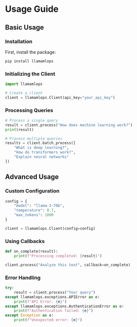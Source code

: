 # Usage Guide

## Basic Usage

### Installation

First, install the package:

```bash
pip install llamamlops
```

### Initializing the Client

```python
import llamamlops

# Create a client
client = llamamlops.Client(api_key="your_api_key")
```

### Processing Queries

```python
# Process a single query
result = client.process("How does machine learning work?")
print(result)

# Process multiple queries
results = client.batch_process([
    "What is deep learning?",
    "How do transformers work?",
    "Explain neural networks"
])
```

## Advanced Usage

### Custom Configuration

```python
config = {
    "model": "llama-3-70b",
    "temperature": 0.7,
    "max_tokens": 1000
}

client = llamamlops.Client(config=config)
```

### Using Callbacks

```python
def on_complete(result):
    print(f"Processing completed: {result}")

client.process("Analyze this text", callback=on_complete)
```

### Error Handling

```python
try:
    result = client.process("Your query")
except llamamlops.exceptions.APIError as e:
    print(f"API Error: {e}")
except llamamlops.exceptions.AuthenticationError as e:
    print(f"Authentication failed: {e}")
except Exception as e:
    print(f"Unexpected error: {e}")
```

